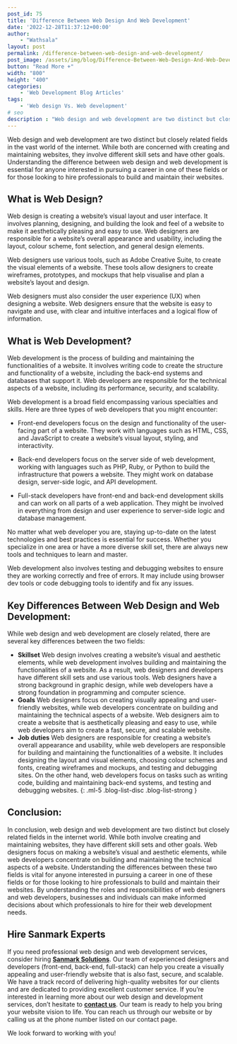 ```yaml
---
post_id: 75
title: 'Difference Between Web Design And Web Development'
date: '2022-12-28T11:37:12+00:00'
author: 
    - "Wathsala"
layout: post
permalink: /difference-between-web-design-and-web-development/
post_image: /assets/img/blog/Difference-Between-Web-Design-And-Web-Development-Blog-post-image.webp
button: "Read More +"
width: "800"
height: "400"
categories:
    - 'Web Development Blog Articles'
tags:
    - 'Web design Vs. Web development'
# seo
description : "Web design and web development are two distinct but closely related fields in the vast world of the internet."
---
```


Web design and web development are two distinct but closely related fields in the vast world of the internet. While both are concerned with creating and maintaining websites, they involve different skill sets and have other goals. Understanding the difference between web design and web development is essential for anyone interested in pursuing a career in one of these fields or for those looking to hire professionals to build and maintain their websites.

## What is Web Design?

Web design is creating a website’s visual layout and user interface. It involves planning, designing, and building the look and feel of a website to make it aesthetically pleasing and easy to use. Web designers are responsible for a website’s overall appearance and usability, including the layout, colour scheme, font selection, and general design elements.

Web designers use various tools, such as Adobe Creative Suite, to create the visual elements of a website. These tools allow designers to create wireframes, prototypes, and mockups that help visualise and plan a website’s layout and design.

Web designers must also consider the user experience (UX) when designing a website. Web designers ensure that the website is easy to navigate and use, with clear and intuitive interfaces and a logical flow of information.

## What is Web Development?

Web development is the process of building and maintaining the functionalities of a website. It involves writing code to create the structure and functionality of a website, including the back-end systems and databases that support it. Web developers are responsible for the technical aspects of a website, including its performance, security, and scalability.

Web development is a broad field encompassing various specialties and skills. Here are three types of web developers that you might encounter:

- Front-end developers focus on the design and functionality of the user-facing part of a website. They work with languages such as HTML, CSS, and JavaScript to create a website’s visual layout, styling, and interactivity.

- Back-end developers focus on the server side of web development, working with languages such as PHP, Ruby, or Python to build the infrastructure that powers a website. They might work on database design, server-side logic, and API development.

- Full-stack developers have front-end and back-end development skills and can work on all parts of a web application. They might be involved in everything from design and user experience to server-side logic and database management.

No matter what web developer you are, staying up-to-date on the latest technologies and best practices is essential for success. Whether you specialize in one area or have a more diverse skill set, there are always new tools and techniques to learn and master.

Web development also involves testing and debugging websites to ensure they are working correctly and free of errors. It may include using browser dev tools or code debugging tools to identify and fix any issues.

## Key Differences Between Web Design and Web Development:

While web design and web development are closely related, there are several key differences between the two fields:

- **Skillset**
Web design involves creating a website’s visual and aesthetic elements, while web development involves building and maintaining the functionalities of a website. As a result, web designers and developers have different skill sets and use various tools. Web designers have a strong background in graphic design, while web developers have a strong foundation in programming and computer science.
- **Goals**
Web designers focus on creating visually appealing and user-friendly websites, while web developers concentrate on building and maintaining the technical aspects of a website. Web designers aim to create a website that is aesthetically pleasing and easy to use, while web developers aim to create a fast, secure, and scalable website.
- **Job duties**
Web designers are responsible for creating a website’s overall appearance and usability, while web developers are responsible for building and maintaining the functionalities of a website. It includes designing the layout and visual elements, choosing colour schemes and fonts, creating wireframes and mockups, and testing and debugging sites. On the other hand, web developers focus on tasks such as writing code, building and maintaining back-end systems, and testing and debugging websites.
{: .ml-5 .blog-list-disc .blog-list-strong }

## Conclusion:

In conclusion, web design and web development are two distinct but closely related fields in the internet world. While both involve creating and maintaining websites, they have different skill sets and other goals. Web designers focus on making a website’s visual and aesthetic elements, while web developers concentrate on building and maintaining the technical aspects of a website. Understanding the differences between these two fields is vital for anyone interested in pursuing a career in one of these fields or for those looking to hire professionals to build and maintain their websites. By understanding the roles and responsibilities of web designers and web developers, businesses and individuals can make informed decisions about which professionals to hire for their web development needs.

## Hire Sanmark Experts

If you need professional web design and web development services, consider hiring [**Sanmark Solutions**]({{site.baseurl}}/). Our team of experienced designers and developers (front-end, back-end, full-stack) can help you create a visually appealing and user-friendly website that is also fast, secure, and scalable. We have a track record of delivering high-quality websites for our clients and are dedicated to providing excellent customer service. If you’re interested in learning more about our web design and development services, don’t hesitate to [**contact us**]({{site.baseurl}}/contact/). Our team is ready to help you bring your website vision to life. You can reach us through our website or by calling us at the phone number listed on our contact page.

We look forward to working with you!